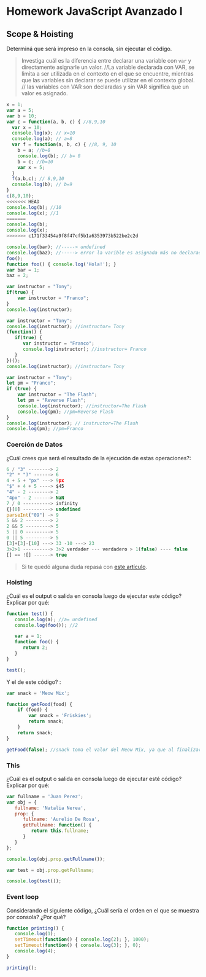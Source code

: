 
# Homework JavaScript Avanzado I

## Scope & Hoisting

Determiná que será impreso en la consola, sin ejecutar el código.

> Investiga cuál es la diferencia entre declarar una variable con `var` y directamente asignarle un valor.
//La variable declarada con VAR, se limita a ser utilizada en el contexto en el que se encuentre, mientras que las variables sin declarar se puede utilizar en el contexto global.
// las variables con VAR son declaradas y sin VAR significa que un valor es asignado.


```javascript
x = 1;
var a = 5;
var b = 10;
var c = function(a, b, c) { //8,9,10
  var x = 10;
  console.log(x); // x=10
  console.log(a); // a=8 
  var f = function(a, b, c) { //8, 9, 10
    b = a; //b=8
    console.log(b); // b= 8
    b = c; //b=10
    var x = 5;
  }
  f(a,b,c); // 8,9,10
  console.log(b); // b=9
}
c(8,9,10);
<<<<<<< HEAD
console.log(b); //10
console.log(x); //1
=======
console.log(b); 
console.log(x); 
>>>>>>> c171f33454a9f8f47cf5b1a6353973b522be2c2d
```

```javascript
console.log(bar); //-----> undefined
console.log(baz); //-----> error la varible es asignada más no declarada
foo();
function foo() { console.log('Hola!'); }
var bar = 1;
baz = 2;
```

```javascript
var instructor = "Tony";
if(true) {
    var instructor = "Franco";
}
console.log(instructor);
```

```javascript
var instructor = "Tony";
console.log(instructor); //instructor= Tony
(function() {
   if(true) {
      var instructor = "Franco";
      console.log(instructor); //instructor= Franco
   }
})();
console.log(instructor); //instructor= Tony
```

```javascript
var instructor = "Tony";
let pm = "Franco";
if (true) {
    var instructor = "The Flash";
    let pm = "Reverse Flash";
    console.log(instructor); //instructor=The Flash
    console.log(pm); //pm=Reverse Flash
}
console.log(instructor); // instructor=The Flash
console.log(pm); //pm=Franco
```
### Coerción de Datos

¿Cuál crees que será el resultado de la ejecución de estas operaciones?:

```javascript
6 / "3" --------> 2
"2" * "3" ------> 6
4 + 5 + "px" ---> 9px
"$" + 4 + 5 ----> $45
"4" - 2 --------> 2
"4px" - 2 ------> NaN
7 / 0 ----------> infinity
{}[0] ----------> undefined
parseInt("09") -> 9
5 && 2 ---------> 2 
2 && 5 ---------> 5
5 || 0 ---------> 5
0 || 5 ---------> 5
[3]+[3]-[10] ---> 33 -10 ---> 23
3>2>1 ----------> 3>2 verdader --- verdadero > 1(false) ---- false 
[] == ![] ------> true
```

> Si te quedó alguna duda repasá con [este artículo](http://javascript.info/tutorial/object-conversion).


### Hoisting

¿Cuál es el output o salida en consola luego de ejecutar este código? Explicar por qué:

```javascript
function test() {
   console.log(a); //a= undefined
   console.log(foo()); //2

   var a = 1;
   function foo() {
      return 2;
   }
}

test();
```

Y el de este código? :

```javascript
var snack = 'Meow Mix';

function getFood(food) {
    if (food) {
        var snack = 'Friskies';
        return snack;
    }
    return snack;
}

getFood(false); //snack toma el valor del Meow Mix, ya que al finalizar la funcion esta se destreuye y no hay cambios en las variables
```


### This

¿Cuál es el output o salida en consola luego de ejecutar esté código? Explicar por qué:

```javascript
var fullname = 'Juan Perez';
var obj = {
   fullname: 'Natalia Nerea',
   prop: {
      fullname: 'Aurelio De Rosa',
      getFullname: function() {
         return this.fullname;
      }
   }
};

console.log(obj.prop.getFullname());

var test = obj.prop.getFullname;

console.log(test());
```

### Event loop

Considerando el siguiente código, ¿Cuál sería el orden en el que se muestra por consola? ¿Por qué?

```javascript
function printing() {
   console.log(1);
   setTimeout(function() { console.log(2); }, 1000);
   setTimeout(function() { console.log(3); }, 0);
   console.log(4);
}

printing();
```
